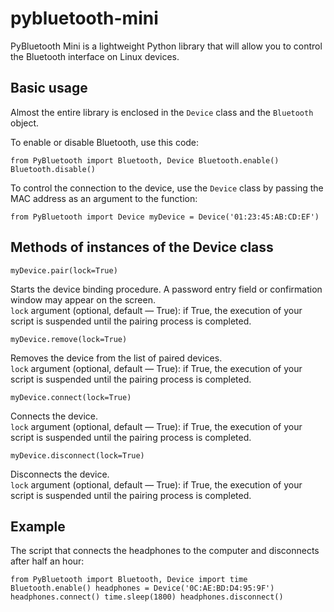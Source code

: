# pybluetooth-mini

PyBluetooth Mini is a lightweight Python library that will allow you to control the Bluetooth interface on Linux devices.

## Basic usage

Almost the entire library is enclosed in the `Device` class and the `Bluetooth` object.

To enable or disable Bluetooth, use this code:

``from PyBluetooth import Bluetooth, Device
Bluetooth.enable()
Bluetooth.disable()``

To control the connection to the device, use the `Device` class by passing the MAC address as an argument to the function:

``from PyBluetooth import Device
myDevice = Device('01:23:45:AB:CD:EF')``

## Methods of instances of the Device class

`myDevice.pair(lock=True)`

Starts the device binding procedure. A password entry field or confirmation window may appear on the screen.  
`lock` argument (optional, default — True): if True, the execution of your script is suspended until the pairing process is completed.

`myDevice.remove(lock=True)`

Removes the device from the list of paired devices.  
`lock` argument (optional, default — True): if True, the execution of your script is suspended until the pairing process is completed.

`myDevice.connect(lock=True)`

Connects the device.  
`lock` argument (optional, default — True): if True, the execution of your script is suspended until the pairing process is completed.

`myDevice.disconnect(lock=True)`

Disconnects the device.  
`lock` argument (optional, default — True): if True, the execution of your script is suspended until the pairing process is completed.

## Example

The script that connects the headphones to the computer and disconnects after half an hour:

``from PyBluetooth import Bluetooth, Device
import time
Bluetooth.enable()
headphones = Device('0C:AE:BD:D4:95:9F')
headphones.connect()
time.sleep(1800)
headphones.disconnect()
``